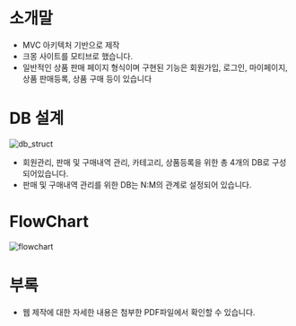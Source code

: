 # 소개말

- MVC 아키텍처 기반으로 제작
- 크몽 사이트를 모티브로 했습니다.
- 일반적인 상품 판매 페이지 형식이며 구현된 기능은 회원가입, 로그인, 마이페이지, 상품 판매등록, 상품 구매 등이 있습니다

# DB 설계

![db_struct](https://user-images.githubusercontent.com/29748479/62670510-78a52080-b9ce-11e9-8d12-31968fd23d03.png)

- 회원관리, 판매 및 구매내역 관리, 카테고리, 상품등록을 위한 총 4개의 DB로 구성되어있습니다.
- 판매 및 구매내역 관리를 위한 DB는 N:M의 관계로 설정되어 있습니다. 

# FlowChart

![flowchart](https://user-images.githubusercontent.com/29748479/62670716-1862ae80-b9cf-11e9-94b3-d459dadb26d2.png)

# 부록

- 웹 제작에 대한 자세한 내용은 첨부한 PDF파일에서 확인할 수 있습니다.
